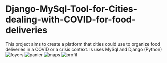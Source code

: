 # Django-MySql-Tool-for-Cities-dealing-with-COVID-for-food-deliveries
This project aims to create a platform that cities could use to organize food deliveries in a COVID or a crisis context. Is uses MySql and Django (Python)
![foyers](https://user-images.githubusercontent.com/59508102/153101780-e4374ff4-adfa-4648-b5f3-7141c139ce2d.jpg)
![panier](https://user-images.githubusercontent.com/59508102/153101781-0e5e77a5-91ea-4a90-b6b2-067c559ffee2.jpg)
![maps](https://user-images.githubusercontent.com/59508102/153101783-d37a3a63-93f0-4012-a71b-e20af8cb5a1c.jpg)
![profil](https://user-images.githubusercontent.com/59508102/153101784-b9ed4d42-8137-4463-916b-938f11605ce9.jpg)
